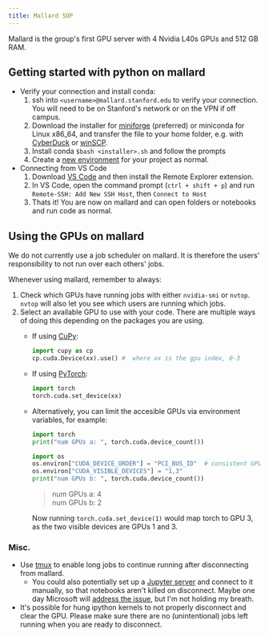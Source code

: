 ```yaml
---
title: Mallard SOP
---
```


Mallard is the group's first GPU server with 4 Nvidia L40s GPUs and 512 GB RAM. 

## Getting started with python on mallard
- Verify your connection and install conda:
    1. ssh into `<username>@mallard.stanford.edu` to verify your connection. You will need to be on Stanford's network or on the VPN if off campus.
    2. Download the installer for [miniforge](https://conda-forge.org/download/) (preferred) or miniconda for Linux x86_64, and transfer the file to your home folder, e.g. with [CyberDuck](https://cyberduck.io/) or [winSCP](https://winscp.net/eng/index.php).
    3. Install conda `$bash <installer>.sh` and follow the prompts
    4. Create a [new environment](https://docs.conda.io/projects/conda/en/latest/user-guide/tasks/manage-environments.html) for your project as normal.
- Connecting from VS Code
    1. Download [VS Code](https://code.visualstudio.com/download) and then install the Remote Explorer extension.
    2. In VS Code, open the command prompt (`ctrl + shift + p`) and run `Remote-SSH: Add New SSH Host`, then `Connect to Host`
    3. Thats it! You are now on mallard and can open folders or notebooks and run code as normal.
## Using the GPUs on mallard  
We do not currently use a job scheduler on mallard. It is therefore the users' responsibility to not run over each others' jobs.  

Whenever using mallard, remember to always: 
1. Check which GPUs have running jobs with either `nvidia-smi` or `nvtop`. `nvtop` will also let you see which users are running which jobs.
2. Select an available GPU to use with your code. There are multiple ways of doing this depending on the packages you are using.
    - If using [CuPy](https://cupy.dev/):
        ```python
        import cupy as cp
        cp.cuda.Device(xx).use() #  where xx is the gpu index, 0-3
        ```
    - If using [PyTorch](https://pytorch.org/):
        ```python
        import torch
        torch.cuda.set_device(xx)
        ```
    - Alternatively, you can limit the accesible GPUs via environment variables, for example:
        ```python
        import torch
        print("num GPUs a: ", torch.cuda.device_count())

        import os
        os.environ["CUDA_DEVICE_ORDER"] = "PCI_BUS_ID"  # consistent GPU ordering
        os.environ["CUDA_VISIBLE_DEVICES"] = "1,3" 
        print("num GPUs b: ", torch.cuda.device_count())
        ```
        > num GPUs a: 4  
        > num GPUs b: 2  

        Now running `torch.cuda.set_device(1)` would map torch to GPU 3, as the two visible devices are GPUs 1 and 3.

### Misc.
- Use [tmux](https://github.com/tmux/tmux/wiki) to enable long jobs to continue running after disconnecting from mallard. 
    - You could also potentially set up a [Jupyter server](https://github.com/microsoft/vscode-jupyter/issues/1378#issuecomment-1819466769) and connect to it manually, so that notebooks aren't killed on disconnect. Maybe one day Microsoft will [address the issue](https://github.com/microsoft/vscode-jupyter/issues/3998), but I'm not holding my breath.
- It's possible for hung ipython kernels to not properly disconnect and clear the GPU. Please make sure there are no (unintentional) jobs left running when you are ready to disconnect. 